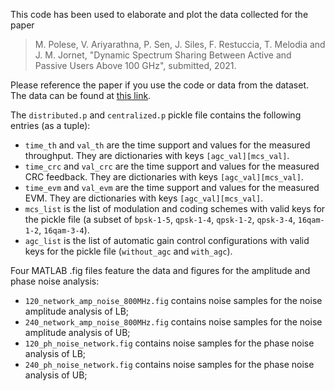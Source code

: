 This code has been used to elaborate and plot the data collected for the paper 

> M. Polese, V. Ariyarathna, P. Sen, J. Siles, F. Restuccia, T. Melodia and J. M. Jornet, "Dynamic Spectrum Sharing Between Active and Passive Users Above 100 GHz", submitted, 2021.

Please reference the paper if you use the code or data from the dataset. The data can be found at [this link](http://hdl.handle.net/2047/D20427338).

The `distributed.p` and `centralized.p` pickle file contains the following entries (as a tuple):
- `time_th` and `val_th` are the time support and values for the measured throughput. They are dictionaries with keys `[agc_val][mcs_val]`.
- `time_crc` and `val_crc` are the time support and values for the measured CRC feedback. They are dictionaries with keys `[agc_val][mcs_val]`.
- `time_evm` and `val_evm` are the time support and values for the measured EVM. They are dictionaries with keys `[agc_val][mcs_val]`.
- `mcs_list` is the list of modulation and coding schemes with valid keys for the pickle file (a subset of `bpsk-1-5`, `qpsk-1-4`, `qpsk-1-2`, `qpsk-3-4`, `16qam-1-2`, `16qam-3-4`).
- `agc_list` is the list of automatic gain control configurations with valid keys for the pickle file (`without_agc` and `with_agc`).

Four MATLAB .fig files feature the data and figures for the amplitude and phase noise analysis:
- `120_network_amp_noise_800MHz.fig` contains noise samples for the noise amplitude analysis of LB;
- `240_network_amp_noise_800MHz.fig` contains noise samples for the noise amplitude analysis of UB;
- `120_ph_noise_network.fig` contains noise samples for the phase noise analysis of LB;
- `240_ph_noise_network.fig` contains noise samples for the phase noise analysis of UB;